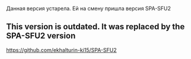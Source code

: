 Данная версия устарела. Ей на смену пришла версия SPA-SFU2

This version is outdated. It was replaced by the SPA-SFU2 version
-------------------------------------------
https://github.com/ekhalturin-ki15/SPA-SFU2
